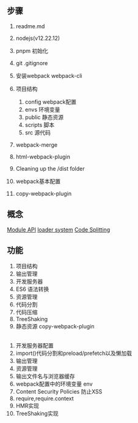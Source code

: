 ## 步骤
1. readme.md
2. nodejs(v12.22.12)
3. pnpm 初始化
4. git .gitignore
5. 安装webpack webpack-cli
6. 项目结构
   1. config                 webpack配置
   2. envs                   环境变量
   3. public                 静态资源
   4. scripts                脚本
   5. src                    源代码

7. webpack-merge
8. html-webpack-plugin
9. Cleaning up the /dist folder
10. webpack基本配置
11. copy-webpack-plugin



## 概念
[Module API](https://webpack.js.org/api/module-methods/)
[loader system](https://webpack.js.org/concepts/loaders/)
[Code Splitting](https://webpack.js.org/guides/code-splitting/)

## 功能
1. 项目结构
2. 输出管理
3. 开发服务器
4. ES6 语法转换
5. 资源管理
6. 代码分割
7. 代码压缩
8. TreeShaking
9. 静态资源 copy-webpack-plugin

## 
1. 开发服务器配置
2. import()代码分割和preload/prefetch以及懒加载
3. 输出管理
4. 资源管理
5. 输出文件名与浏览器缓存
6. webpack配置中的环境变量 env 
7. Content Security Policies 防止XSS
8. require,require.context
9. HMR实现
10. TreeShaking实现